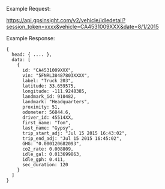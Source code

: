 Example Request:

https://api.gpsinsight.com/v2/vehicle/idledetail?session_token=xxxx&vehicle=CA4531009XXX&date=8/1/2015

Example Response:

    {
      head: { .... },
      data: [
        {
          id: "CA4531009XXX",
          vin: "5FNRL38487803XXXX",
          label: "Truck 203",
          latitude: 33.659575,
          longitude: -111.9248385,
          landmark_id: 910482,
          landmark: "Headquarters",
          proximity: 51,
          odometer: 56844.6,
          driver_id: 45514XX,
          first_name: "Tom",
          last_name: "Gypsy",
          trip_start_adj: "Jul 15 2015 16:43:02",
          trip_end_adj: "Jul 15 2015 16:45:02",
          GHG: "0.000120682093",
          co2_rate: 0.008809,
          idle_gal: 0.013699863,
          idle_gph: 0.411,
          sec_duration: 120
        }
      ]
    }
